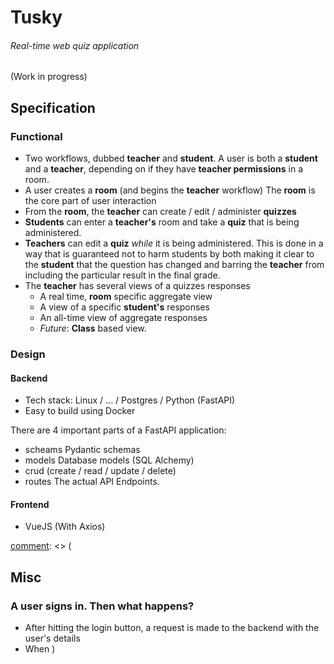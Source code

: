 # Tusky
###### Real-time web quiz application
(Work in progress)

## Specification
### Functional
  - Two workflows, dubbed **teacher** and **student**. A user is both a **student** and 
  a **teacher**, depending on if they have **teacher permissions** in a room.
  - A user creates a **room** (and begins the **teacher** workflow)
   The **room** is the core part of user interaction
  - From the **room**, the **teacher** can create / edit / administer **quizzes**
  - **Students** can enter a **teacher's** room and take a **quiz** that is being administered.
  - **Teachers** can edit a **quiz** *while* it is being administered. 
  This is done in a way that is guaranteed not to harm students by both making it clear 
  to the **student** that the question has changed and barring the **teacher** from 
  including the particular result in the final grade.
  - The **teacher** has several views of a quizzes responses
    - A real time, **room** specific aggregate view
    - A view of a specific **student's** responses
    - An all-time view of aggregate responses
    - *Future*: **Class** based view.

### Design
#### Backend
  [comment]: <> ( Figure out what server to use )
  - Tech stack: Linux / ... / Postgres / Python (FastAPI)
  - Easy to build using Docker
  
  [comment]: <> ( Explain typical FastAPI structure )
There are 4 important parts of a FastAPI application:
  - scheams
    Pydantic schemas 
  - models
    Database models (SQL Alchemy)
  - crud (create / read / update / delete)
  - routes
    The actual API Endpoints.  

#### Frontend
  - VueJS (With Axios)

[comment]: <> (
## Misc
### A user signs in. Then what happens?
  - After hitting the login button, a request is made to the backend with the user's details
  - When
)

[comment]: <> (
    Security is hard.
    There is a lot of conflicting advice on managing state.
    Ultimately, I decided to use Json Web Tokens despite the naysayers: http://cryto.net/~joepie91/blog/2016/06/19/stop-using-jwt-for-sessions-part-2-why-your-solution-doesnt-work/
    because FastAPI's documentation recommends JWTs: https://fastapi.tiangolo.com/tutorial/security/oauth2-jwt/
    I followed this 2019 guide: https://hasura.io/blog/best-practices-of-using-jwt-with-graphql/
)
